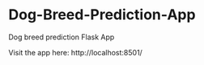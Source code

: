 # Dog-Breed-Prediction-App
 Dog breed prediction Flask App

 Visit the app here: http://localhost:8501/
